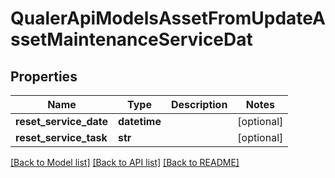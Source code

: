 # QualerApiModelsAssetFromUpdateAssetMaintenanceServiceDat

## Properties
Name | Type | Description | Notes
------------ | ------------- | ------------- | -------------
**reset_service_date** | **datetime** |  | [optional] 
**reset_service_task** | **str** |  | [optional] 

[[Back to Model list]](../README.md#documentation-for-models) [[Back to API list]](../README.md#documentation-for-api-endpoints) [[Back to README]](../README.md)

